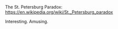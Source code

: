 The St. Petersburg Paradox: https://en.wikipedia.org/wiki/St._Petersburg_paradox

Interesting.  Amusing.
